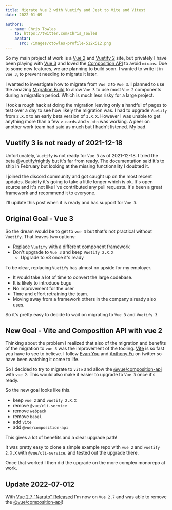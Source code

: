 ```yaml
---
title: Migrate Vue 2 with Vuetify and Jest to Vite and Vitest
date: 2022-01-09

authors:
  - name: Chris Towles
    to: https://twitter.com/Chris_Towles
    avatar:
      src: /images/ctowles-profile-512x512.png
---
```


So my main project at work is a [Vue 2](https://vuejs.org/) and [Vuetify 2](https://vuetifyjs.com/) site, but privately I have been playing with [Vue 3](https://vuejs.org/) and loved the [Composition API](https://staging.vuejs.org/guide/introduction.html#api-styles) to avoid `mixins`. Due to some new features, we are planning to build soon. I wanted to write it in `Vue 3`, to prevent needing to migrate it later.


I wanted to investigate how to migrate from `Vue 2` to `Vue 3`. I planned to use the amazing [Migration Build](https://v3.vuejs.org/guide/migration/migration-build.html) to allow `Vue 3` to use most `Vue 2` components during a migration period. Which is much less risky for a large project.

I took a rough hack at doing the migration leaving only a handful of pages to test over a day to see how likely the migration was. I had to upgrade `Vuetify` from `2.X.X` to an early beta version of `3.X.X`. However I was unable to get anything more than a few `v-cards` and `v-btn` was working. A peer on another work team had said as much but I hadn't listened. My bad.

## Vuetify 3 is not ready of 2021-12-18

Unfortunately, `Vuetify` is not ready for `Vue 3` as of 2021-12-18. I tried the beta [@vuetify/nightly](https://www.npmjs.com/package/@vuetify/nightly) but it's far from ready. The documentation said it's to ship in February but looking at the missing functionality I doubted it.

I joined the discord community and got caught up on the most recent updates. Basicity it's going to take a little longer which is ok. It's open source and it's not like I've contributed any pull requests. It's been a great framework and recommend it to everyone.

I'll update this post when it is ready and has support for `Vue 3`.

## Original Goal - Vue 3

So the dream would be to get to `vue 3` but that's not practical without `Vuetify`.  That leaves two options:

- Replace `Vuetify` with a different component framework
- Don't upgrade to `Vue 3` and keep `Vuetify 2.X.X`
  - Upgrade to v3 once it's ready

To be clear, replacing `Vuetify` has almost no upside for my employer.

- It would take a lot of time to convert the large codebase.
- It is likely to introduce bugs
- No improvement for the user
- Time and effort retraining the team.
- Moving away from a framework others in the company already also uses.

So it's pretty easy to decide to wait on migrating to `Vue 3` and `Vuetify 3`.

## New Goal - Vite and Composition API with vue 2

Thinking about the problem I realized that also of the migration and benefits of the migration to `vue 3` was the improvement of the tooling. [Vite](https://vitejs.dev/guide/why.html) is so fast you have to see to believe. I follow [Evan You](https://twitter.com/youyuxi) and [Anthony Fu](https://twitter.com/antfu7) on twitter so have been watching it come to life.

So I decided to try to migrate to `vite` and allow the [@vue/composition-api](https://github.com/vuejs/composition-api) with `vue 2`. This would also make it easier to upgrade to `Vue 3` once it's ready.

So the new goal looks like this.

- keep `vue 2` and `vuetify 2.X.X`
- remove `@vue/cli-service`
- remove `webpack`
- remove `babel`
- add `vite`
- add `@vue/composition-api`

This gives a lot of benefits and a clear upgrade path!

It was pretty easy to clone a simple example repo with `vue 2` and `vuetify 2.X.X` with `@vue/cli-service`. and tested out the upgrade there.

Once that worked I then did the upgrade on the more complex monorepo at work.

## Update 2022-07-012

With [Vue 2.7 "Naruto" Released](https://blog.vuejs.org/posts/vue-2-7-naruto.html) I'm now on `Vue 2.7` and was able to remove the [@vue/composition-api](https://github.com/vuejs/composition-api)!
